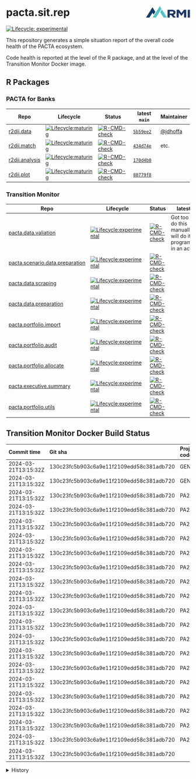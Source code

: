 # pacta.sit.rep <img src="assets/images/logo.png" align="right" width="120" />
<!-- badges: start -->

[![Lifecycle: experimental](https://img.shields.io/badge/lifecycle-experimental-orange.svg)](https://lifecycle.r-lib.org/articles/stages.html)
<!-- badges: end -->

This repository generates a simple situation report of the overall code health of the PACTA ecosystem.

Code health is reported at the level of the R package, and at the level of the Transition Monitor Docker image. 

## R Packages

### PACTA for Banks
| Repo                                                                                            | Lifecycle                                                                                                                                     | Status                                                                                                                                                                                                                       | latest `main`                                                                 | Maintainer                              |
|-------------------------------------------------------------------------------------------------|-----------------------------------------------------------------------------------------------------------------------------------------------|------------------------------------------------------------------------------------------------------------------------------------------------------------------------------------------------------------------------------|-------------------------------------------------------------------------------|-----------------------------------------|
| [r2dii.data](https://github.com/RMI-PACTA/r2dii.data)                                           | [![Lifecycle:maturing](https://img.shields.io/badge/lifecycle-maturing-blue.svg)](https://lifecycle.r-lib.org/articles/stages.html)           | [![R-CMD-check](https://github.com/RMI-PACTA/r2dii.data/actions/workflows/R-CMD-check.yaml/badge.svg)](https://github.com/RMI-PACTA/r2dii.data/actions/workflows/R-CMD-check.yaml)                                           | [`5b59ee2`](https://github.com/RMI-PACTA/r2dii.data/commits/main)             | [@jdhoffa](https://github.com/jdhoffa/) |
| [r2dii.match](https://github.com/RMI-PACTA/r2dii.match)                                         | [![Lifecycle:maturing](https://img.shields.io/badge/lifecycle-maturing-blue.svg)](https://lifecycle.r-lib.org/articles/stages.html)           | [![R-CMD-check](https://github.com/RMI-PACTA/r2dii.data/actions/workflows/R-CMD-check.yaml/badge.svg)](https://github.com/RMI-PACTA/r2dii.data/actions/workflows/R-CMD-check.yaml)                                           | [`434d74e`](https://github.com/RMI-PACTA/r2dii.match/commits/main/)           | etc.                                    |
| [r2dii.analysis](https://github.com/RMI-PACTA/r2dii.analysis)                                   | [![Lifecycle:maturing](https://img.shields.io/badge/lifecycle-maturing-blue.svg)](https://lifecycle.r-lib.org/articles/stages.html)           | [![R-CMD-check](https://github.com/RMI-PACTA/r2dii.analysis/actions/workflows/R-CMD-check.yaml/badge.svg)](https://github.com/RMI-PACTA/r2dii.analysis/actions/workflows/R-CMD-check.yaml)                                   | [`170d4b0`](https://github.com/RMI-PACTA/r2dii.analysis/commits/main/)        |                                         |
| [r2dii.plot](https://github.com/RMI-PACTA/r2dii.plot)                                           | [![Lifecycle:maturing](https://img.shields.io/badge/lifecycle-maturing-blue.svg)](https://lifecycle.r-lib.org/articles/stages.html)           | [![R-CMD-check](https://github.com/RMI-PACTA/r2dii.plot/actions/workflows/R-CMD-check.yaml/badge.svg)](https://github.com/RMI-PACTA/r2dii.plot/actions/workflows/R-CMD-check.yaml)                                           | [`88779f8`](https://github.com/RMI-PACTA/r2dii.plot/commits/main/)            |                                         |

### Transition Monitor
| Repo                                                                                            | Lifecycle                                                                                                                                     | Status                                                                                                                                                                                                                       | latest `main`                                                                 | Maintainer |
|-------------------------------------------------------------------------------------------------|-----------------------------------------------------------------------------------------------------------------------------------------------|------------------------------------------------------------------------------------------------------------------------------------------------------------------------------------------------------------------------------|-------------------------------------------------------------------------------|------------|
| [pacta.data.valiation](https://github.com/RMI-PACTA/pacta.data.validation)                      | [![Lifecycle:experimental](https://img.shields.io/badge/lifecycle-experimental-orange.svg)](https://lifecycle.r-lib.org/articles/stages.html) | [![R-CMD-check](https://github.com/RMI-PACTA/pacta.data.validation/actions/workflows/R-CMD-check.yaml/badge.svg)](https://github.com/RMI-PACTA/pacta.data.validation/actions/workflows/R-CMD-check.yaml)                     | Got too lazy to do this manually, but will do it programatically in an action |            |
| [pacta.scenario.data.preparation](https://github.com/RMI-PACTA/pacta.scenario.data.preparation) | [![Lifecycle:experimental](https://img.shields.io/badge/lifecycle-experimental-orange.svg)](https://lifecycle.r-lib.org/articles/stages.html) | [![R-CMD-check](https://github.com/RMI-PACTA/pacta.scenario.data.preparation/actions/workflows/R-CMD-check.yaml/badge.svg)](https://github.com/RMI-PACTA/pacta.scenario.data.preparation/actions/workflows/R-CMD-check.yaml) |                                                                               |            |
| [pacta.data.scraping](https://github.com/RMI-PACTA/pacta.data.scraping)                         | [![Lifecycle:experimental](https://img.shields.io/badge/lifecycle-experimental-orange.svg)](https://lifecycle.r-lib.org/articles/stages.html) | [![R-CMD-check](https://github.com/RMI-PACTA/pacta.data.scraping/actions/workflows/R-CMD-check.yaml/badge.svg)](https://github.com/RMI-PACTA/pacta.data.scraping/actions/workflows/R-CMD-check.yaml)                         |                                                                               |            |
| [pacta.data.preparation](https://github.com/RMI-PACTA/pacta.data.preparation)                   | [![Lifecycle:experimental](https://img.shields.io/badge/lifecycle-experimental-orange.svg)](https://lifecycle.r-lib.org/articles/stages.html) | [![R-CMD-check](https://github.com/RMI-PACTA/pacta.data.preparation/actions/workflows/R-CMD-check.yaml/badge.svg)](https://github.com/RMI-PACTA/pacta.data.preparation/actions/workflows/R-CMD-check.yaml)                   |                                                                               |            |
| [pacta.portfolio.import](https://github.com/RMI-PACTA/pacta.portfolio.import)                   | [![Lifecycle:experimental](https://img.shields.io/badge/lifecycle-experimental-orange.svg)](https://lifecycle.r-lib.org/articles/stages.html) | [![R-CMD-check](https://github.com/RMI-PACTA/pacta.portfolio.import/actions/workflows/R-CMD-check.yaml/badge.svg)](https://github.com/RMI-PACTA/pacta.portfolio.import/actions/workflows/R-CMD-check.yaml)                   |                                                                               |            |
| [pacta.portfolio.audit](https://github.com/RMI-PACTA/pacta.portfolio.audit)                     | [![Lifecycle:experimental](https://img.shields.io/badge/lifecycle-experimental-orange.svg)](https://lifecycle.r-lib.org/articles/stages.html) | [![R-CMD-check](https://github.com/RMI-PACTA/pacta.portfolio.audit/actions/workflows/R-CMD-check.yaml/badge.svg)](https://github.com/RMI-PACTA/pacta.portfolio.audit/actions/workflows/R-CMD-check.yaml)                     |                                                                               |            |
| [pacta.portfolio.allocate](https://github.com/RMI-PACTA/pacta.portfolio.allocate)               | [![Lifecycle:experimental](https://img.shields.io/badge/lifecycle-experimental-orange.svg)](https://lifecycle.r-lib.org/articles/stages.html) | [![R-CMD-check](https://github.com/RMI-PACTA/pacta.portfolio.allocate/actions/workflows/R-CMD-check.yaml/badge.svg)](https://github.com/RMI-PACTA/pacta.portfolio.allocate/actions/workflows/R-CMD-check.yaml)               |                                                                               |            |
| [pacta.executive.summary](https://github.com/RMI-PACTA/pacta.executive.summary)                 | [![Lifecycle:experimental](https://img.shields.io/badge/lifecycle-experimental-orange.svg)](https://lifecycle.r-lib.org/articles/stages.html) | [![R-CMD-check](https://github.com/RMI-PACTA/pacta.executive.summary/actions/workflows/R-CMD-check.yaml/badge.svg)](https://github.com/RMI-PACTA/pacta.executive.summary/actions/workflows/R-CMD-check.yaml)                 |                                                                               |            |
| [pacta.portfolio.utils](https://github.com/RMI-PACTA/pacta.portfolio.utils)                     | [![Lifecycle:experimental](https://img.shields.io/badge/lifecycle-experimental-orange.svg)](https://lifecycle.r-lib.org/articles/stages.html) | [![R-CMD-check](https://github.com/RMI-PACTA/pacta.portfolio.utils/actions/workflows/R-CMD-check.yaml/badge.svg)](https://github.com/RMI-PACTA/pacta.portfolio.utils/actions/workflows/R-CMD-check.yaml)                     |                                                                               |            |

## Transition Monitor Docker Build Status
| Commit time          | Git sha                                  | Project code | Holdings date | Language | Peer group    | Report                                                                                                                                                                                                                                      | Image                                                                                   |
| :------------------- | :--------------------------------------- | :----------- | :------------ | :------- | :------------ | :------------------------------------------------------------------------------------------------------------------------------------------------------------------------------------------------------------------------------------------ | :-------------------------------------------------------------------------------------- |
| 2024-03-21T13:15:32Z | 130c23fc5b903c6a9e11f2109edd58c381adb720 | GENERAL      | 2022Q4        | EN       | other         | [Report](https://pactadatadev.blob.core.windows.net/ghactions-workflow-transition-monitor-results-reports/rmi_pacta_2022q4_general-20240321T131606Z/EN/other/1/working_dir/50_Outputs/rmi_pacta_2022q4_general/report/index.html)           | `transitionmonitordockerregistry.azurecr.io/rmi_pacta_2022q4_general:20240321T131606Z`  |
| 2024-03-21T13:15:32Z | 130c23fc5b903c6a9e11f2109edd58c381adb720 | GENERAL      | 2023Q4        | EN       | other         | [Report](https://pactadatadev.blob.core.windows.net/ghactions-workflow-transition-monitor-results-reports/rmi_pacta_2023q4_general-20240321T133810Z/EN/other/2/working_dir/50_Outputs/rmi_pacta_2023q4_general/report/index.html)           | `transitionmonitordockerregistry.azurecr.io/rmi_pacta_2023q4_general:20240321T133810Z`  |
| 2024-03-21T13:15:32Z | 130c23fc5b903c6a9e11f2109edd58c381adb720 | PA2024CH     | 2023Q4        | DE       | asset_manager | [Report](https://pactadatadev.blob.core.windows.net/ghactions-workflow-transition-monitor-results-reports/rmi_pacta_2023q4_pa2024ch-20240321T131605Z/DE/asset_manager/1/working_dir/50_Outputs/rmi_pacta_2023q4_pa2024ch/report/index.html) | `transitionmonitordockerregistry.azurecr.io/rmi_pacta_2023q4_pa2024ch:20240321T131605Z` |
| 2024-03-21T13:15:32Z | 130c23fc5b903c6a9e11f2109edd58c381adb720 | PA2024CH     | 2023Q4        | DE       | civil_society | [Report](https://pactadatadev.blob.core.windows.net/ghactions-workflow-transition-monitor-results-reports/rmi_pacta_2023q4_pa2024ch-20240321T131605Z/DE/civil_society/1/working_dir/50_Outputs/rmi_pacta_2023q4_pa2024ch/report/index.html) | `transitionmonitordockerregistry.azurecr.io/rmi_pacta_2023q4_pa2024ch:20240321T131605Z` |
| 2024-03-21T13:15:32Z | 130c23fc5b903c6a9e11f2109edd58c381adb720 | PA2024CH     | 2023Q4        | DE       | other         | [Report](https://pactadatadev.blob.core.windows.net/ghactions-workflow-transition-monitor-results-reports/rmi_pacta_2023q4_pa2024ch-20240321T131605Z/DE/other/1/working_dir/50_Outputs/rmi_pacta_2023q4_pa2024ch/report/index.html)         | `transitionmonitordockerregistry.azurecr.io/rmi_pacta_2023q4_pa2024ch:20240321T131605Z` |
| 2024-03-21T13:15:32Z | 130c23fc5b903c6a9e11f2109edd58c381adb720 | PA2024CH     | 2023Q4        | DE       | pension_fund  | [Report](https://pactadatadev.blob.core.windows.net/ghactions-workflow-transition-monitor-results-reports/rmi_pacta_2023q4_pa2024ch-20240321T131605Z/DE/pension_fund/1/working_dir/50_Outputs/rmi_pacta_2023q4_pa2024ch/report/index.html)  | `transitionmonitordockerregistry.azurecr.io/rmi_pacta_2023q4_pa2024ch:20240321T131605Z` |
| 2024-03-21T13:15:32Z | 130c23fc5b903c6a9e11f2109edd58c381adb720 | PA2024CH     | 2023Q4        | DE       | politician    | [Report](https://pactadatadev.blob.core.windows.net/ghactions-workflow-transition-monitor-results-reports/rmi_pacta_2023q4_pa2024ch-20240321T131605Z/DE/politician/1/working_dir/50_Outputs/rmi_pacta_2023q4_pa2024ch/report/index.html)    | `transitionmonitordockerregistry.azurecr.io/rmi_pacta_2023q4_pa2024ch:20240321T131605Z` |
| 2024-03-21T13:15:32Z | 130c23fc5b903c6a9e11f2109edd58c381adb720 | PA2024CH     | 2023Q4        | DE       | researcher    | [Report](https://pactadatadev.blob.core.windows.net/ghactions-workflow-transition-monitor-results-reports/rmi_pacta_2023q4_pa2024ch-20240321T131605Z/DE/researcher/1/working_dir/50_Outputs/rmi_pacta_2023q4_pa2024ch/report/index.html)    | `transitionmonitordockerregistry.azurecr.io/rmi_pacta_2023q4_pa2024ch:20240321T131605Z` |
| 2024-03-21T13:15:32Z | 130c23fc5b903c6a9e11f2109edd58c381adb720 | PA2024CH     | 2023Q4        | EN       | asset_manager | [Report](https://pactadatadev.blob.core.windows.net/ghactions-workflow-transition-monitor-results-reports/rmi_pacta_2023q4_pa2024ch-20240321T131605Z/EN/asset_manager/1/working_dir/50_Outputs/rmi_pacta_2023q4_pa2024ch/report/index.html) | `transitionmonitordockerregistry.azurecr.io/rmi_pacta_2023q4_pa2024ch:20240321T131605Z` |
| 2024-03-21T13:15:32Z | 130c23fc5b903c6a9e11f2109edd58c381adb720 | PA2024CH     | 2023Q4        | EN       | civil_society | [Report](https://pactadatadev.blob.core.windows.net/ghactions-workflow-transition-monitor-results-reports/rmi_pacta_2023q4_pa2024ch-20240321T131605Z/EN/civil_society/1/working_dir/50_Outputs/rmi_pacta_2023q4_pa2024ch/report/index.html) | `transitionmonitordockerregistry.azurecr.io/rmi_pacta_2023q4_pa2024ch:20240321T131605Z` |
| 2024-03-21T13:15:32Z | 130c23fc5b903c6a9e11f2109edd58c381adb720 | PA2024CH     | 2023Q4        | EN       | other         | [Report](https://pactadatadev.blob.core.windows.net/ghactions-workflow-transition-monitor-results-reports/rmi_pacta_2023q4_pa2024ch-20240321T131605Z/EN/other/1/working_dir/50_Outputs/rmi_pacta_2023q4_pa2024ch/report/index.html)         | `transitionmonitordockerregistry.azurecr.io/rmi_pacta_2023q4_pa2024ch:20240321T131605Z` |
| 2024-03-21T13:15:32Z | 130c23fc5b903c6a9e11f2109edd58c381adb720 | PA2024CH     | 2023Q4        | EN       | pension_fund  | [Report](https://pactadatadev.blob.core.windows.net/ghactions-workflow-transition-monitor-results-reports/rmi_pacta_2023q4_pa2024ch-20240321T131605Z/EN/pension_fund/1/working_dir/50_Outputs/rmi_pacta_2023q4_pa2024ch/report/index.html)  | `transitionmonitordockerregistry.azurecr.io/rmi_pacta_2023q4_pa2024ch:20240321T131605Z` |
| 2024-03-21T13:15:32Z | 130c23fc5b903c6a9e11f2109edd58c381adb720 | PA2024CH     | 2023Q4        | EN       | politician    | [Report](https://pactadatadev.blob.core.windows.net/ghactions-workflow-transition-monitor-results-reports/rmi_pacta_2023q4_pa2024ch-20240321T131605Z/EN/politician/1/working_dir/50_Outputs/rmi_pacta_2023q4_pa2024ch/report/index.html)    | `transitionmonitordockerregistry.azurecr.io/rmi_pacta_2023q4_pa2024ch:20240321T131605Z` |
| 2024-03-21T13:15:32Z | 130c23fc5b903c6a9e11f2109edd58c381adb720 | PA2024CH     | 2023Q4        | EN       | researcher    | [Report](https://pactadatadev.blob.core.windows.net/ghactions-workflow-transition-monitor-results-reports/rmi_pacta_2023q4_pa2024ch-20240321T131605Z/EN/researcher/1/working_dir/50_Outputs/rmi_pacta_2023q4_pa2024ch/report/index.html)    | `transitionmonitordockerregistry.azurecr.io/rmi_pacta_2023q4_pa2024ch:20240321T131605Z` |
| 2024-03-21T13:15:32Z | 130c23fc5b903c6a9e11f2109edd58c381adb720 | PA2024CH     | 2023Q4        | FR       | asset_manager | [Report](https://pactadatadev.blob.core.windows.net/ghactions-workflow-transition-monitor-results-reports/rmi_pacta_2023q4_pa2024ch-20240321T131605Z/FR/asset_manager/1/working_dir/50_Outputs/rmi_pacta_2023q4_pa2024ch/report/index.html) | `transitionmonitordockerregistry.azurecr.io/rmi_pacta_2023q4_pa2024ch:20240321T131605Z` |
| 2024-03-21T13:15:32Z | 130c23fc5b903c6a9e11f2109edd58c381adb720 | PA2024CH     | 2023Q4        | FR       | civil_society | [Report](https://pactadatadev.blob.core.windows.net/ghactions-workflow-transition-monitor-results-reports/rmi_pacta_2023q4_pa2024ch-20240321T131605Z/FR/civil_society/1/working_dir/50_Outputs/rmi_pacta_2023q4_pa2024ch/report/index.html) | `transitionmonitordockerregistry.azurecr.io/rmi_pacta_2023q4_pa2024ch:20240321T131605Z` |
| 2024-03-21T13:15:32Z | 130c23fc5b903c6a9e11f2109edd58c381adb720 | PA2024CH     | 2023Q4        | FR       | other         | [Report](https://pactadatadev.blob.core.windows.net/ghactions-workflow-transition-monitor-results-reports/rmi_pacta_2023q4_pa2024ch-20240321T131605Z/FR/other/1/working_dir/50_Outputs/rmi_pacta_2023q4_pa2024ch/report/index.html)         | `transitionmonitordockerregistry.azurecr.io/rmi_pacta_2023q4_pa2024ch:20240321T131605Z` |
| 2024-03-21T13:15:32Z | 130c23fc5b903c6a9e11f2109edd58c381adb720 | PA2024CH     | 2023Q4        | FR       | pension_fund  | [Report](https://pactadatadev.blob.core.windows.net/ghactions-workflow-transition-monitor-results-reports/rmi_pacta_2023q4_pa2024ch-20240321T131605Z/FR/pension_fund/1/working_dir/50_Outputs/rmi_pacta_2023q4_pa2024ch/report/index.html)  | `transitionmonitordockerregistry.azurecr.io/rmi_pacta_2023q4_pa2024ch:20240321T131605Z` |
| 2024-03-21T13:15:32Z | 130c23fc5b903c6a9e11f2109edd58c381adb720 | PA2024CH     | 2023Q4        | FR       | politician    | [Report](https://pactadatadev.blob.core.windows.net/ghactions-workflow-transition-monitor-results-reports/rmi_pacta_2023q4_pa2024ch-20240321T131605Z/FR/politician/1/working_dir/50_Outputs/rmi_pacta_2023q4_pa2024ch/report/index.html)    | `transitionmonitordockerregistry.azurecr.io/rmi_pacta_2023q4_pa2024ch:20240321T131605Z` |
| 2024-03-21T13:15:32Z | 130c23fc5b903c6a9e11f2109edd58c381adb720 | PA2024CH     | 2023Q4        | FR       | researcher    | [Report](https://pactadatadev.blob.core.windows.net/ghactions-workflow-transition-monitor-results-reports/rmi_pacta_2023q4_pa2024ch-20240321T131605Z/FR/researcher/1/working_dir/50_Outputs/rmi_pacta_2023q4_pa2024ch/report/index.html)    | `transitionmonitordockerregistry.azurecr.io/rmi_pacta_2023q4_pa2024ch:20240321T131605Z` |
| 2024-03-21T13:15:32Z | 130c23fc5b903c6a9e11f2109edd58c381adb720 |              |               |          |               |                                                                                                                                                                                                                                             | ghcr.io/rmi-pacta/workflow.transition.monitor:pr287                                     |

<details>
  <summary>History</summary>

  | Commit time          | Git sha                                  | Project code | Holdings date | Language | Peer group    | Report                                                                                                                                                                                                                                      | Image                                                                                   |
| :------------------- | :--------------------------------------- | :----------- | :------------ | :------- | :------------ | :------------------------------------------------------------------------------------------------------------------------------------------------------------------------------------------------------------------------------------------ | :-------------------------------------------------------------------------------------- |
| 2024-03-21T13:15:32Z | 130c23fc5b903c6a9e11f2109edd58c381adb720 | GENERAL      | 2022Q4        | EN       | other         | [Report](https://pactadatadev.blob.core.windows.net/ghactions-workflow-transition-monitor-results-reports/rmi_pacta_2022q4_general-20240321T131606Z/EN/other/1/working_dir/50_Outputs/rmi_pacta_2022q4_general/report/index.html)           | `transitionmonitordockerregistry.azurecr.io/rmi_pacta_2022q4_general:20240321T131606Z`  |
| 2024-03-21T13:15:32Z | 130c23fc5b903c6a9e11f2109edd58c381adb720 | GENERAL      | 2023Q4        | EN       | other         | [Report](https://pactadatadev.blob.core.windows.net/ghactions-workflow-transition-monitor-results-reports/rmi_pacta_2023q4_general-20240321T133810Z/EN/other/2/working_dir/50_Outputs/rmi_pacta_2023q4_general/report/index.html)           | `transitionmonitordockerregistry.azurecr.io/rmi_pacta_2023q4_general:20240321T133810Z`  |
| 2024-03-21T13:15:32Z | 130c23fc5b903c6a9e11f2109edd58c381adb720 | PA2024CH     | 2023Q4        | DE       | asset_manager | [Report](https://pactadatadev.blob.core.windows.net/ghactions-workflow-transition-monitor-results-reports/rmi_pacta_2023q4_pa2024ch-20240321T131605Z/DE/asset_manager/1/working_dir/50_Outputs/rmi_pacta_2023q4_pa2024ch/report/index.html) | `transitionmonitordockerregistry.azurecr.io/rmi_pacta_2023q4_pa2024ch:20240321T131605Z` |
| 2024-03-21T13:15:32Z | 130c23fc5b903c6a9e11f2109edd58c381adb720 | PA2024CH     | 2023Q4        | DE       | civil_society | [Report](https://pactadatadev.blob.core.windows.net/ghactions-workflow-transition-monitor-results-reports/rmi_pacta_2023q4_pa2024ch-20240321T131605Z/DE/civil_society/1/working_dir/50_Outputs/rmi_pacta_2023q4_pa2024ch/report/index.html) | `transitionmonitordockerregistry.azurecr.io/rmi_pacta_2023q4_pa2024ch:20240321T131605Z` |
| 2024-03-21T13:15:32Z | 130c23fc5b903c6a9e11f2109edd58c381adb720 | PA2024CH     | 2023Q4        | DE       | other         | [Report](https://pactadatadev.blob.core.windows.net/ghactions-workflow-transition-monitor-results-reports/rmi_pacta_2023q4_pa2024ch-20240321T131605Z/DE/other/1/working_dir/50_Outputs/rmi_pacta_2023q4_pa2024ch/report/index.html)         | `transitionmonitordockerregistry.azurecr.io/rmi_pacta_2023q4_pa2024ch:20240321T131605Z` |
| 2024-03-21T13:15:32Z | 130c23fc5b903c6a9e11f2109edd58c381adb720 | PA2024CH     | 2023Q4        | DE       | pension_fund  | [Report](https://pactadatadev.blob.core.windows.net/ghactions-workflow-transition-monitor-results-reports/rmi_pacta_2023q4_pa2024ch-20240321T131605Z/DE/pension_fund/1/working_dir/50_Outputs/rmi_pacta_2023q4_pa2024ch/report/index.html)  | `transitionmonitordockerregistry.azurecr.io/rmi_pacta_2023q4_pa2024ch:20240321T131605Z` |
| 2024-03-21T13:15:32Z | 130c23fc5b903c6a9e11f2109edd58c381adb720 | PA2024CH     | 2023Q4        | DE       | politician    | [Report](https://pactadatadev.blob.core.windows.net/ghactions-workflow-transition-monitor-results-reports/rmi_pacta_2023q4_pa2024ch-20240321T131605Z/DE/politician/1/working_dir/50_Outputs/rmi_pacta_2023q4_pa2024ch/report/index.html)    | `transitionmonitordockerregistry.azurecr.io/rmi_pacta_2023q4_pa2024ch:20240321T131605Z` |
| 2024-03-21T13:15:32Z | 130c23fc5b903c6a9e11f2109edd58c381adb720 | PA2024CH     | 2023Q4        | DE       | researcher    | [Report](https://pactadatadev.blob.core.windows.net/ghactions-workflow-transition-monitor-results-reports/rmi_pacta_2023q4_pa2024ch-20240321T131605Z/DE/researcher/1/working_dir/50_Outputs/rmi_pacta_2023q4_pa2024ch/report/index.html)    | `transitionmonitordockerregistry.azurecr.io/rmi_pacta_2023q4_pa2024ch:20240321T131605Z` |
| 2024-03-21T13:15:32Z | 130c23fc5b903c6a9e11f2109edd58c381adb720 | PA2024CH     | 2023Q4        | EN       | asset_manager | [Report](https://pactadatadev.blob.core.windows.net/ghactions-workflow-transition-monitor-results-reports/rmi_pacta_2023q4_pa2024ch-20240321T131605Z/EN/asset_manager/1/working_dir/50_Outputs/rmi_pacta_2023q4_pa2024ch/report/index.html) | `transitionmonitordockerregistry.azurecr.io/rmi_pacta_2023q4_pa2024ch:20240321T131605Z` |
| 2024-03-21T13:15:32Z | 130c23fc5b903c6a9e11f2109edd58c381adb720 | PA2024CH     | 2023Q4        | EN       | civil_society | [Report](https://pactadatadev.blob.core.windows.net/ghactions-workflow-transition-monitor-results-reports/rmi_pacta_2023q4_pa2024ch-20240321T131605Z/EN/civil_society/1/working_dir/50_Outputs/rmi_pacta_2023q4_pa2024ch/report/index.html) | `transitionmonitordockerregistry.azurecr.io/rmi_pacta_2023q4_pa2024ch:20240321T131605Z` |
| 2024-03-21T13:15:32Z | 130c23fc5b903c6a9e11f2109edd58c381adb720 | PA2024CH     | 2023Q4        | EN       | other         | [Report](https://pactadatadev.blob.core.windows.net/ghactions-workflow-transition-monitor-results-reports/rmi_pacta_2023q4_pa2024ch-20240321T131605Z/EN/other/1/working_dir/50_Outputs/rmi_pacta_2023q4_pa2024ch/report/index.html)         | `transitionmonitordockerregistry.azurecr.io/rmi_pacta_2023q4_pa2024ch:20240321T131605Z` |
| 2024-03-21T13:15:32Z | 130c23fc5b903c6a9e11f2109edd58c381adb720 | PA2024CH     | 2023Q4        | EN       | pension_fund  | [Report](https://pactadatadev.blob.core.windows.net/ghactions-workflow-transition-monitor-results-reports/rmi_pacta_2023q4_pa2024ch-20240321T131605Z/EN/pension_fund/1/working_dir/50_Outputs/rmi_pacta_2023q4_pa2024ch/report/index.html)  | `transitionmonitordockerregistry.azurecr.io/rmi_pacta_2023q4_pa2024ch:20240321T131605Z` |
| 2024-03-21T13:15:32Z | 130c23fc5b903c6a9e11f2109edd58c381adb720 | PA2024CH     | 2023Q4        | EN       | politician    | [Report](https://pactadatadev.blob.core.windows.net/ghactions-workflow-transition-monitor-results-reports/rmi_pacta_2023q4_pa2024ch-20240321T131605Z/EN/politician/1/working_dir/50_Outputs/rmi_pacta_2023q4_pa2024ch/report/index.html)    | `transitionmonitordockerregistry.azurecr.io/rmi_pacta_2023q4_pa2024ch:20240321T131605Z` |
| 2024-03-21T13:15:32Z | 130c23fc5b903c6a9e11f2109edd58c381adb720 | PA2024CH     | 2023Q4        | EN       | researcher    | [Report](https://pactadatadev.blob.core.windows.net/ghactions-workflow-transition-monitor-results-reports/rmi_pacta_2023q4_pa2024ch-20240321T131605Z/EN/researcher/1/working_dir/50_Outputs/rmi_pacta_2023q4_pa2024ch/report/index.html)    | `transitionmonitordockerregistry.azurecr.io/rmi_pacta_2023q4_pa2024ch:20240321T131605Z` |
| 2024-03-21T13:15:32Z | 130c23fc5b903c6a9e11f2109edd58c381adb720 | PA2024CH     | 2023Q4        | FR       | asset_manager | [Report](https://pactadatadev.blob.core.windows.net/ghactions-workflow-transition-monitor-results-reports/rmi_pacta_2023q4_pa2024ch-20240321T131605Z/FR/asset_manager/1/working_dir/50_Outputs/rmi_pacta_2023q4_pa2024ch/report/index.html) | `transitionmonitordockerregistry.azurecr.io/rmi_pacta_2023q4_pa2024ch:20240321T131605Z` |
| 2024-03-21T13:15:32Z | 130c23fc5b903c6a9e11f2109edd58c381adb720 | PA2024CH     | 2023Q4        | FR       | civil_society | [Report](https://pactadatadev.blob.core.windows.net/ghactions-workflow-transition-monitor-results-reports/rmi_pacta_2023q4_pa2024ch-20240321T131605Z/FR/civil_society/1/working_dir/50_Outputs/rmi_pacta_2023q4_pa2024ch/report/index.html) | `transitionmonitordockerregistry.azurecr.io/rmi_pacta_2023q4_pa2024ch:20240321T131605Z` |
| 2024-03-21T13:15:32Z | 130c23fc5b903c6a9e11f2109edd58c381adb720 | PA2024CH     | 2023Q4        | FR       | other         | [Report](https://pactadatadev.blob.core.windows.net/ghactions-workflow-transition-monitor-results-reports/rmi_pacta_2023q4_pa2024ch-20240321T131605Z/FR/other/1/working_dir/50_Outputs/rmi_pacta_2023q4_pa2024ch/report/index.html)         | `transitionmonitordockerregistry.azurecr.io/rmi_pacta_2023q4_pa2024ch:20240321T131605Z` |
| 2024-03-21T13:15:32Z | 130c23fc5b903c6a9e11f2109edd58c381adb720 | PA2024CH     | 2023Q4        | FR       | pension_fund  | [Report](https://pactadatadev.blob.core.windows.net/ghactions-workflow-transition-monitor-results-reports/rmi_pacta_2023q4_pa2024ch-20240321T131605Z/FR/pension_fund/1/working_dir/50_Outputs/rmi_pacta_2023q4_pa2024ch/report/index.html)  | `transitionmonitordockerregistry.azurecr.io/rmi_pacta_2023q4_pa2024ch:20240321T131605Z` |
| 2024-03-21T13:15:32Z | 130c23fc5b903c6a9e11f2109edd58c381adb720 | PA2024CH     | 2023Q4        | FR       | politician    | [Report](https://pactadatadev.blob.core.windows.net/ghactions-workflow-transition-monitor-results-reports/rmi_pacta_2023q4_pa2024ch-20240321T131605Z/FR/politician/1/working_dir/50_Outputs/rmi_pacta_2023q4_pa2024ch/report/index.html)    | `transitionmonitordockerregistry.azurecr.io/rmi_pacta_2023q4_pa2024ch:20240321T131605Z` |
| 2024-03-21T13:15:32Z | 130c23fc5b903c6a9e11f2109edd58c381adb720 | PA2024CH     | 2023Q4        | FR       | researcher    | [Report](https://pactadatadev.blob.core.windows.net/ghactions-workflow-transition-monitor-results-reports/rmi_pacta_2023q4_pa2024ch-20240321T131605Z/FR/researcher/1/working_dir/50_Outputs/rmi_pacta_2023q4_pa2024ch/report/index.html)    | `transitionmonitordockerregistry.azurecr.io/rmi_pacta_2023q4_pa2024ch:20240321T131605Z` |
| 2024-03-21T13:15:32Z | 130c23fc5b903c6a9e11f2109edd58c381adb720 |              |               |          |               |                                                                                                                                                                                                                                             | ghcr.io/rmi-pacta/workflow.transition.monitor:pr287                                     |
| 2024-03-21T11:31:02Z | 3ef0e02f85276e1ac59916028a5ff9b0a4819aed | GENERAL      | 2022Q4        | EN       | other         | [Report](https://pactadatadev.blob.core.windows.net/ghactions-workflow-transition-monitor-results-reports/rmi_pacta_2022q4_general-20240321T113136Z/EN/other/1/working_dir/50_Outputs/rmi_pacta_2022q4_general/report/index.html)           | `transitionmonitordockerregistry.azurecr.io/rmi_pacta_2022q4_general:20240321T113136Z`  |
| 2024-03-21T11:31:02Z | 3ef0e02f85276e1ac59916028a5ff9b0a4819aed | GENERAL      | 2023Q4        | EN       | other         | [Report](https://pactadatadev.blob.core.windows.net/ghactions-workflow-transition-monitor-results-reports/rmi_pacta_2023q4_general-20240321T113124Z/EN/other/1/working_dir/50_Outputs/rmi_pacta_2023q4_general/report/index.html)           | `transitionmonitordockerregistry.azurecr.io/rmi_pacta_2023q4_general:20240321T113124Z`  |
| 2024-03-21T11:31:02Z | 3ef0e02f85276e1ac59916028a5ff9b0a4819aed | PA2024CH     | 2023Q4        | DE       | asset_manager | [Report](https://pactadatadev.blob.core.windows.net/ghactions-workflow-transition-monitor-results-reports/rmi_pacta_2023q4_pa2024ch-20240321T113143Z/DE/asset_manager/1/working_dir/50_Outputs/rmi_pacta_2023q4_pa2024ch/report/index.html) | `transitionmonitordockerregistry.azurecr.io/rmi_pacta_2023q4_pa2024ch:20240321T113143Z` |
| 2024-03-21T11:31:02Z | 3ef0e02f85276e1ac59916028a5ff9b0a4819aed | PA2024CH     | 2023Q4        | DE       | civil_society | [Report](https://pactadatadev.blob.core.windows.net/ghactions-workflow-transition-monitor-results-reports/rmi_pacta_2023q4_pa2024ch-20240321T113143Z/DE/civil_society/1/working_dir/50_Outputs/rmi_pacta_2023q4_pa2024ch/report/index.html) | `transitionmonitordockerregistry.azurecr.io/rmi_pacta_2023q4_pa2024ch:20240321T113143Z` |
| 2024-03-21T11:31:02Z | 3ef0e02f85276e1ac59916028a5ff9b0a4819aed | PA2024CH     | 2023Q4        | DE       | other         | [Report](https://pactadatadev.blob.core.windows.net/ghactions-workflow-transition-monitor-results-reports/rmi_pacta_2023q4_pa2024ch-20240321T113143Z/DE/other/1/working_dir/50_Outputs/rmi_pacta_2023q4_pa2024ch/report/index.html)         | `transitionmonitordockerregistry.azurecr.io/rmi_pacta_2023q4_pa2024ch:20240321T113143Z` |
| 2024-03-21T11:31:02Z | 3ef0e02f85276e1ac59916028a5ff9b0a4819aed | PA2024CH     | 2023Q4        | DE       | pension_fund  | [Report](https://pactadatadev.blob.core.windows.net/ghactions-workflow-transition-monitor-results-reports/rmi_pacta_2023q4_pa2024ch-20240321T113143Z/DE/pension_fund/1/working_dir/50_Outputs/rmi_pacta_2023q4_pa2024ch/report/index.html)  | `transitionmonitordockerregistry.azurecr.io/rmi_pacta_2023q4_pa2024ch:20240321T113143Z` |
| 2024-03-21T11:31:02Z | 3ef0e02f85276e1ac59916028a5ff9b0a4819aed | PA2024CH     | 2023Q4        | DE       | politician    | [Report](https://pactadatadev.blob.core.windows.net/ghactions-workflow-transition-monitor-results-reports/rmi_pacta_2023q4_pa2024ch-20240321T113143Z/DE/politician/1/working_dir/50_Outputs/rmi_pacta_2023q4_pa2024ch/report/index.html)    | `transitionmonitordockerregistry.azurecr.io/rmi_pacta_2023q4_pa2024ch:20240321T113143Z` |
| 2024-03-21T11:31:02Z | 3ef0e02f85276e1ac59916028a5ff9b0a4819aed | PA2024CH     | 2023Q4        | DE       | researcher    | [Report](https://pactadatadev.blob.core.windows.net/ghactions-workflow-transition-monitor-results-reports/rmi_pacta_2023q4_pa2024ch-20240321T113143Z/DE/researcher/1/working_dir/50_Outputs/rmi_pacta_2023q4_pa2024ch/report/index.html)    | `transitionmonitordockerregistry.azurecr.io/rmi_pacta_2023q4_pa2024ch:20240321T113143Z` |
| 2024-03-21T11:31:02Z | 3ef0e02f85276e1ac59916028a5ff9b0a4819aed | PA2024CH     | 2023Q4        | EN       | asset_manager | [Report](https://pactadatadev.blob.core.windows.net/ghactions-workflow-transition-monitor-results-reports/rmi_pacta_2023q4_pa2024ch-20240321T113143Z/EN/asset_manager/1/working_dir/50_Outputs/rmi_pacta_2023q4_pa2024ch/report/index.html) | `transitionmonitordockerregistry.azurecr.io/rmi_pacta_2023q4_pa2024ch:20240321T113143Z` |
| 2024-03-21T11:31:02Z | 3ef0e02f85276e1ac59916028a5ff9b0a4819aed | PA2024CH     | 2023Q4        | EN       | civil_society | [Report](https://pactadatadev.blob.core.windows.net/ghactions-workflow-transition-monitor-results-reports/rmi_pacta_2023q4_pa2024ch-20240321T113143Z/EN/civil_society/1/working_dir/50_Outputs/rmi_pacta_2023q4_pa2024ch/report/index.html) | `transitionmonitordockerregistry.azurecr.io/rmi_pacta_2023q4_pa2024ch:20240321T113143Z` |
| 2024-03-21T11:31:02Z | 3ef0e02f85276e1ac59916028a5ff9b0a4819aed | PA2024CH     | 2023Q4        | EN       | other         | [Report](https://pactadatadev.blob.core.windows.net/ghactions-workflow-transition-monitor-results-reports/rmi_pacta_2023q4_pa2024ch-20240321T113143Z/EN/other/1/working_dir/50_Outputs/rmi_pacta_2023q4_pa2024ch/report/index.html)         | `transitionmonitordockerregistry.azurecr.io/rmi_pacta_2023q4_pa2024ch:20240321T113143Z` |
| 2024-03-21T11:31:02Z | 3ef0e02f85276e1ac59916028a5ff9b0a4819aed | PA2024CH     | 2023Q4        | EN       | pension_fund  | [Report](https://pactadatadev.blob.core.windows.net/ghactions-workflow-transition-monitor-results-reports/rmi_pacta_2023q4_pa2024ch-20240321T113143Z/EN/pension_fund/1/working_dir/50_Outputs/rmi_pacta_2023q4_pa2024ch/report/index.html)  | `transitionmonitordockerregistry.azurecr.io/rmi_pacta_2023q4_pa2024ch:20240321T113143Z` |
| 2024-03-21T11:31:02Z | 3ef0e02f85276e1ac59916028a5ff9b0a4819aed | PA2024CH     | 2023Q4        | EN       | politician    | [Report](https://pactadatadev.blob.core.windows.net/ghactions-workflow-transition-monitor-results-reports/rmi_pacta_2023q4_pa2024ch-20240321T113143Z/EN/politician/1/working_dir/50_Outputs/rmi_pacta_2023q4_pa2024ch/report/index.html)    | `transitionmonitordockerregistry.azurecr.io/rmi_pacta_2023q4_pa2024ch:20240321T113143Z` |
| 2024-03-21T11:31:02Z | 3ef0e02f85276e1ac59916028a5ff9b0a4819aed | PA2024CH     | 2023Q4        | EN       | researcher    | [Report](https://pactadatadev.blob.core.windows.net/ghactions-workflow-transition-monitor-results-reports/rmi_pacta_2023q4_pa2024ch-20240321T113143Z/EN/researcher/1/working_dir/50_Outputs/rmi_pacta_2023q4_pa2024ch/report/index.html)    | `transitionmonitordockerregistry.azurecr.io/rmi_pacta_2023q4_pa2024ch:20240321T113143Z` |
| 2024-03-21T11:31:02Z | 3ef0e02f85276e1ac59916028a5ff9b0a4819aed | PA2024CH     | 2023Q4        | FR       | asset_manager | [Report](https://pactadatadev.blob.core.windows.net/ghactions-workflow-transition-monitor-results-reports/rmi_pacta_2023q4_pa2024ch-20240321T113143Z/FR/asset_manager/1/working_dir/50_Outputs/rmi_pacta_2023q4_pa2024ch/report/index.html) | `transitionmonitordockerregistry.azurecr.io/rmi_pacta_2023q4_pa2024ch:20240321T113143Z` |
| 2024-03-21T11:31:02Z | 3ef0e02f85276e1ac59916028a5ff9b0a4819aed | PA2024CH     | 2023Q4        | FR       | civil_society | [Report](https://pactadatadev.blob.core.windows.net/ghactions-workflow-transition-monitor-results-reports/rmi_pacta_2023q4_pa2024ch-20240321T113143Z/FR/civil_society/1/working_dir/50_Outputs/rmi_pacta_2023q4_pa2024ch/report/index.html) | `transitionmonitordockerregistry.azurecr.io/rmi_pacta_2023q4_pa2024ch:20240321T113143Z` |
| 2024-03-21T11:31:02Z | 3ef0e02f85276e1ac59916028a5ff9b0a4819aed | PA2024CH     | 2023Q4        | FR       | other         | [Report](https://pactadatadev.blob.core.windows.net/ghactions-workflow-transition-monitor-results-reports/rmi_pacta_2023q4_pa2024ch-20240321T113143Z/FR/other/1/working_dir/50_Outputs/rmi_pacta_2023q4_pa2024ch/report/index.html)         | `transitionmonitordockerregistry.azurecr.io/rmi_pacta_2023q4_pa2024ch:20240321T113143Z` |
| 2024-03-21T11:31:02Z | 3ef0e02f85276e1ac59916028a5ff9b0a4819aed | PA2024CH     | 2023Q4        | FR       | pension_fund  | [Report](https://pactadatadev.blob.core.windows.net/ghactions-workflow-transition-monitor-results-reports/rmi_pacta_2023q4_pa2024ch-20240321T113143Z/FR/pension_fund/1/working_dir/50_Outputs/rmi_pacta_2023q4_pa2024ch/report/index.html)  | `transitionmonitordockerregistry.azurecr.io/rmi_pacta_2023q4_pa2024ch:20240321T113143Z` |
| 2024-03-21T11:31:02Z | 3ef0e02f85276e1ac59916028a5ff9b0a4819aed | PA2024CH     | 2023Q4        | FR       | politician    | [Report](https://pactadatadev.blob.core.windows.net/ghactions-workflow-transition-monitor-results-reports/rmi_pacta_2023q4_pa2024ch-20240321T113143Z/FR/politician/1/working_dir/50_Outputs/rmi_pacta_2023q4_pa2024ch/report/index.html)    | `transitionmonitordockerregistry.azurecr.io/rmi_pacta_2023q4_pa2024ch:20240321T113143Z` |
| 2024-03-21T11:31:02Z | 3ef0e02f85276e1ac59916028a5ff9b0a4819aed | PA2024CH     | 2023Q4        | FR       | researcher    | [Report](https://pactadatadev.blob.core.windows.net/ghactions-workflow-transition-monitor-results-reports/rmi_pacta_2023q4_pa2024ch-20240321T113143Z/FR/researcher/1/working_dir/50_Outputs/rmi_pacta_2023q4_pa2024ch/report/index.html)    | `transitionmonitordockerregistry.azurecr.io/rmi_pacta_2023q4_pa2024ch:20240321T113143Z` |
| 2024-03-21T11:31:02Z | 3ef0e02f85276e1ac59916028a5ff9b0a4819aed |              |               |          |               |                                                                                                                                                                                                                                             | ghcr.io/rmi-pacta/workflow.transition.monitor:pr287                                     |


  <details><summary>History JSON</summary>`[{"commit_time":"2024-03-21T13:15:32Z","git_sha":"130c23fc5b903c6a9e11f2109edd58c381adb720","project_code":"GENERAL","holdings_date":"2022Q4","language":"EN","peer_group":"other","report":"[Report](https://pactadatadev.blob.core.windows.net/ghactions-workflow-transition-monitor-results-reports/rmi_pacta_2022q4_general-20240321T131606Z/EN/other/1/working_dir/50_Outputs/rmi_pacta_2022q4_general/report/index.html)","image":"`transitionmonitordockerregistry.azurecr.io/rmi_pacta_2022q4_general:20240321T131606Z`"},{"commit_time":"2024-03-21T13:15:32Z","git_sha":"130c23fc5b903c6a9e11f2109edd58c381adb720","project_code":"GENERAL","holdings_date":"2023Q4","language":"EN","peer_group":"other","report":"[Report](https://pactadatadev.blob.core.windows.net/ghactions-workflow-transition-monitor-results-reports/rmi_pacta_2023q4_general-20240321T133810Z/EN/other/2/working_dir/50_Outputs/rmi_pacta_2023q4_general/report/index.html)","image":"`transitionmonitordockerregistry.azurecr.io/rmi_pacta_2023q4_general:20240321T133810Z`"},{"commit_time":"2024-03-21T13:15:32Z","git_sha":"130c23fc5b903c6a9e11f2109edd58c381adb720","project_code":"PA2024CH","holdings_date":"2023Q4","language":"DE","peer_group":"asset_manager","report":"[Report](https://pactadatadev.blob.core.windows.net/ghactions-workflow-transition-monitor-results-reports/rmi_pacta_2023q4_pa2024ch-20240321T131605Z/DE/asset_manager/1/working_dir/50_Outputs/rmi_pacta_2023q4_pa2024ch/report/index.html)","image":"`transitionmonitordockerregistry.azurecr.io/rmi_pacta_2023q4_pa2024ch:20240321T131605Z`"},{"commit_time":"2024-03-21T13:15:32Z","git_sha":"130c23fc5b903c6a9e11f2109edd58c381adb720","project_code":"PA2024CH","holdings_date":"2023Q4","language":"DE","peer_group":"civil_society","report":"[Report](https://pactadatadev.blob.core.windows.net/ghactions-workflow-transition-monitor-results-reports/rmi_pacta_2023q4_pa2024ch-20240321T131605Z/DE/civil_society/1/working_dir/50_Outputs/rmi_pacta_2023q4_pa2024ch/report/index.html)","image":"`transitionmonitordockerregistry.azurecr.io/rmi_pacta_2023q4_pa2024ch:20240321T131605Z`"},{"commit_time":"2024-03-21T13:15:32Z","git_sha":"130c23fc5b903c6a9e11f2109edd58c381adb720","project_code":"PA2024CH","holdings_date":"2023Q4","language":"DE","peer_group":"other","report":"[Report](https://pactadatadev.blob.core.windows.net/ghactions-workflow-transition-monitor-results-reports/rmi_pacta_2023q4_pa2024ch-20240321T131605Z/DE/other/1/working_dir/50_Outputs/rmi_pacta_2023q4_pa2024ch/report/index.html)","image":"`transitionmonitordockerregistry.azurecr.io/rmi_pacta_2023q4_pa2024ch:20240321T131605Z`"},{"commit_time":"2024-03-21T13:15:32Z","git_sha":"130c23fc5b903c6a9e11f2109edd58c381adb720","project_code":"PA2024CH","holdings_date":"2023Q4","language":"DE","peer_group":"pension_fund","report":"[Report](https://pactadatadev.blob.core.windows.net/ghactions-workflow-transition-monitor-results-reports/rmi_pacta_2023q4_pa2024ch-20240321T131605Z/DE/pension_fund/1/working_dir/50_Outputs/rmi_pacta_2023q4_pa2024ch/report/index.html)","image":"`transitionmonitordockerregistry.azurecr.io/rmi_pacta_2023q4_pa2024ch:20240321T131605Z`"},{"commit_time":"2024-03-21T13:15:32Z","git_sha":"130c23fc5b903c6a9e11f2109edd58c381adb720","project_code":"PA2024CH","holdings_date":"2023Q4","language":"DE","peer_group":"politician","report":"[Report](https://pactadatadev.blob.core.windows.net/ghactions-workflow-transition-monitor-results-reports/rmi_pacta_2023q4_pa2024ch-20240321T131605Z/DE/politician/1/working_dir/50_Outputs/rmi_pacta_2023q4_pa2024ch/report/index.html)","image":"`transitionmonitordockerregistry.azurecr.io/rmi_pacta_2023q4_pa2024ch:20240321T131605Z`"},{"commit_time":"2024-03-21T13:15:32Z","git_sha":"130c23fc5b903c6a9e11f2109edd58c381adb720","project_code":"PA2024CH","holdings_date":"2023Q4","language":"DE","peer_group":"researcher","report":"[Report](https://pactadatadev.blob.core.windows.net/ghactions-workflow-transition-monitor-results-reports/rmi_pacta_2023q4_pa2024ch-20240321T131605Z/DE/researcher/1/working_dir/50_Outputs/rmi_pacta_2023q4_pa2024ch/report/index.html)","image":"`transitionmonitordockerregistry.azurecr.io/rmi_pacta_2023q4_pa2024ch:20240321T131605Z`"},{"commit_time":"2024-03-21T13:15:32Z","git_sha":"130c23fc5b903c6a9e11f2109edd58c381adb720","project_code":"PA2024CH","holdings_date":"2023Q4","language":"EN","peer_group":"asset_manager","report":"[Report](https://pactadatadev.blob.core.windows.net/ghactions-workflow-transition-monitor-results-reports/rmi_pacta_2023q4_pa2024ch-20240321T131605Z/EN/asset_manager/1/working_dir/50_Outputs/rmi_pacta_2023q4_pa2024ch/report/index.html)","image":"`transitionmonitordockerregistry.azurecr.io/rmi_pacta_2023q4_pa2024ch:20240321T131605Z`"},{"commit_time":"2024-03-21T13:15:32Z","git_sha":"130c23fc5b903c6a9e11f2109edd58c381adb720","project_code":"PA2024CH","holdings_date":"2023Q4","language":"EN","peer_group":"civil_society","report":"[Report](https://pactadatadev.blob.core.windows.net/ghactions-workflow-transition-monitor-results-reports/rmi_pacta_2023q4_pa2024ch-20240321T131605Z/EN/civil_society/1/working_dir/50_Outputs/rmi_pacta_2023q4_pa2024ch/report/index.html)","image":"`transitionmonitordockerregistry.azurecr.io/rmi_pacta_2023q4_pa2024ch:20240321T131605Z`"},{"commit_time":"2024-03-21T13:15:32Z","git_sha":"130c23fc5b903c6a9e11f2109edd58c381adb720","project_code":"PA2024CH","holdings_date":"2023Q4","language":"EN","peer_group":"other","report":"[Report](https://pactadatadev.blob.core.windows.net/ghactions-workflow-transition-monitor-results-reports/rmi_pacta_2023q4_pa2024ch-20240321T131605Z/EN/other/1/working_dir/50_Outputs/rmi_pacta_2023q4_pa2024ch/report/index.html)","image":"`transitionmonitordockerregistry.azurecr.io/rmi_pacta_2023q4_pa2024ch:20240321T131605Z`"},{"commit_time":"2024-03-21T13:15:32Z","git_sha":"130c23fc5b903c6a9e11f2109edd58c381adb720","project_code":"PA2024CH","holdings_date":"2023Q4","language":"EN","peer_group":"pension_fund","report":"[Report](https://pactadatadev.blob.core.windows.net/ghactions-workflow-transition-monitor-results-reports/rmi_pacta_2023q4_pa2024ch-20240321T131605Z/EN/pension_fund/1/working_dir/50_Outputs/rmi_pacta_2023q4_pa2024ch/report/index.html)","image":"`transitionmonitordockerregistry.azurecr.io/rmi_pacta_2023q4_pa2024ch:20240321T131605Z`"},{"commit_time":"2024-03-21T13:15:32Z","git_sha":"130c23fc5b903c6a9e11f2109edd58c381adb720","project_code":"PA2024CH","holdings_date":"2023Q4","language":"EN","peer_group":"politician","report":"[Report](https://pactadatadev.blob.core.windows.net/ghactions-workflow-transition-monitor-results-reports/rmi_pacta_2023q4_pa2024ch-20240321T131605Z/EN/politician/1/working_dir/50_Outputs/rmi_pacta_2023q4_pa2024ch/report/index.html)","image":"`transitionmonitordockerregistry.azurecr.io/rmi_pacta_2023q4_pa2024ch:20240321T131605Z`"},{"commit_time":"2024-03-21T13:15:32Z","git_sha":"130c23fc5b903c6a9e11f2109edd58c381adb720","project_code":"PA2024CH","holdings_date":"2023Q4","language":"EN","peer_group":"researcher","report":"[Report](https://pactadatadev.blob.core.windows.net/ghactions-workflow-transition-monitor-results-reports/rmi_pacta_2023q4_pa2024ch-20240321T131605Z/EN/researcher/1/working_dir/50_Outputs/rmi_pacta_2023q4_pa2024ch/report/index.html)","image":"`transitionmonitordockerregistry.azurecr.io/rmi_pacta_2023q4_pa2024ch:20240321T131605Z`"},{"commit_time":"2024-03-21T13:15:32Z","git_sha":"130c23fc5b903c6a9e11f2109edd58c381adb720","project_code":"PA2024CH","holdings_date":"2023Q4","language":"FR","peer_group":"asset_manager","report":"[Report](https://pactadatadev.blob.core.windows.net/ghactions-workflow-transition-monitor-results-reports/rmi_pacta_2023q4_pa2024ch-20240321T131605Z/FR/asset_manager/1/working_dir/50_Outputs/rmi_pacta_2023q4_pa2024ch/report/index.html)","image":"`transitionmonitordockerregistry.azurecr.io/rmi_pacta_2023q4_pa2024ch:20240321T131605Z`"},{"commit_time":"2024-03-21T13:15:32Z","git_sha":"130c23fc5b903c6a9e11f2109edd58c381adb720","project_code":"PA2024CH","holdings_date":"2023Q4","language":"FR","peer_group":"civil_society","report":"[Report](https://pactadatadev.blob.core.windows.net/ghactions-workflow-transition-monitor-results-reports/rmi_pacta_2023q4_pa2024ch-20240321T131605Z/FR/civil_society/1/working_dir/50_Outputs/rmi_pacta_2023q4_pa2024ch/report/index.html)","image":"`transitionmonitordockerregistry.azurecr.io/rmi_pacta_2023q4_pa2024ch:20240321T131605Z`"},{"commit_time":"2024-03-21T13:15:32Z","git_sha":"130c23fc5b903c6a9e11f2109edd58c381adb720","project_code":"PA2024CH","holdings_date":"2023Q4","language":"FR","peer_group":"other","report":"[Report](https://pactadatadev.blob.core.windows.net/ghactions-workflow-transition-monitor-results-reports/rmi_pacta_2023q4_pa2024ch-20240321T131605Z/FR/other/1/working_dir/50_Outputs/rmi_pacta_2023q4_pa2024ch/report/index.html)","image":"`transitionmonitordockerregistry.azurecr.io/rmi_pacta_2023q4_pa2024ch:20240321T131605Z`"},{"commit_time":"2024-03-21T13:15:32Z","git_sha":"130c23fc5b903c6a9e11f2109edd58c381adb720","project_code":"PA2024CH","holdings_date":"2023Q4","language":"FR","peer_group":"pension_fund","report":"[Report](https://pactadatadev.blob.core.windows.net/ghactions-workflow-transition-monitor-results-reports/rmi_pacta_2023q4_pa2024ch-20240321T131605Z/FR/pension_fund/1/working_dir/50_Outputs/rmi_pacta_2023q4_pa2024ch/report/index.html)","image":"`transitionmonitordockerregistry.azurecr.io/rmi_pacta_2023q4_pa2024ch:20240321T131605Z`"},{"commit_time":"2024-03-21T13:15:32Z","git_sha":"130c23fc5b903c6a9e11f2109edd58c381adb720","project_code":"PA2024CH","holdings_date":"2023Q4","language":"FR","peer_group":"politician","report":"[Report](https://pactadatadev.blob.core.windows.net/ghactions-workflow-transition-monitor-results-reports/rmi_pacta_2023q4_pa2024ch-20240321T131605Z/FR/politician/1/working_dir/50_Outputs/rmi_pacta_2023q4_pa2024ch/report/index.html)","image":"`transitionmonitordockerregistry.azurecr.io/rmi_pacta_2023q4_pa2024ch:20240321T131605Z`"},{"commit_time":"2024-03-21T13:15:32Z","git_sha":"130c23fc5b903c6a9e11f2109edd58c381adb720","project_code":"PA2024CH","holdings_date":"2023Q4","language":"FR","peer_group":"researcher","report":"[Report](https://pactadatadev.blob.core.windows.net/ghactions-workflow-transition-monitor-results-reports/rmi_pacta_2023q4_pa2024ch-20240321T131605Z/FR/researcher/1/working_dir/50_Outputs/rmi_pacta_2023q4_pa2024ch/report/index.html)","image":"`transitionmonitordockerregistry.azurecr.io/rmi_pacta_2023q4_pa2024ch:20240321T131605Z`"},{"commit_time":"2024-03-21T13:15:32Z","git_sha":"130c23fc5b903c6a9e11f2109edd58c381adb720","image":"ghcr.io/rmi-pacta/workflow.transition.monitor:pr287"},{"commit_time":"2024-03-21T11:31:02Z","git_sha":"3ef0e02f85276e1ac59916028a5ff9b0a4819aed","project_code":"GENERAL","holdings_date":"2022Q4","language":"EN","peer_group":"other","report":"[Report](https://pactadatadev.blob.core.windows.net/ghactions-workflow-transition-monitor-results-reports/rmi_pacta_2022q4_general-20240321T113136Z/EN/other/1/working_dir/50_Outputs/rmi_pacta_2022q4_general/report/index.html)","image":"`transitionmonitordockerregistry.azurecr.io/rmi_pacta_2022q4_general:20240321T113136Z`"},{"commit_time":"2024-03-21T11:31:02Z","git_sha":"3ef0e02f85276e1ac59916028a5ff9b0a4819aed","project_code":"GENERAL","holdings_date":"2023Q4","language":"EN","peer_group":"other","report":"[Report](https://pactadatadev.blob.core.windows.net/ghactions-workflow-transition-monitor-results-reports/rmi_pacta_2023q4_general-20240321T113124Z/EN/other/1/working_dir/50_Outputs/rmi_pacta_2023q4_general/report/index.html)","image":"`transitionmonitordockerregistry.azurecr.io/rmi_pacta_2023q4_general:20240321T113124Z`"},{"commit_time":"2024-03-21T11:31:02Z","git_sha":"3ef0e02f85276e1ac59916028a5ff9b0a4819aed","project_code":"PA2024CH","holdings_date":"2023Q4","language":"DE","peer_group":"asset_manager","report":"[Report](https://pactadatadev.blob.core.windows.net/ghactions-workflow-transition-monitor-results-reports/rmi_pacta_2023q4_pa2024ch-20240321T113143Z/DE/asset_manager/1/working_dir/50_Outputs/rmi_pacta_2023q4_pa2024ch/report/index.html)","image":"`transitionmonitordockerregistry.azurecr.io/rmi_pacta_2023q4_pa2024ch:20240321T113143Z`"},{"commit_time":"2024-03-21T11:31:02Z","git_sha":"3ef0e02f85276e1ac59916028a5ff9b0a4819aed","project_code":"PA2024CH","holdings_date":"2023Q4","language":"DE","peer_group":"civil_society","report":"[Report](https://pactadatadev.blob.core.windows.net/ghactions-workflow-transition-monitor-results-reports/rmi_pacta_2023q4_pa2024ch-20240321T113143Z/DE/civil_society/1/working_dir/50_Outputs/rmi_pacta_2023q4_pa2024ch/report/index.html)","image":"`transitionmonitordockerregistry.azurecr.io/rmi_pacta_2023q4_pa2024ch:20240321T113143Z`"},{"commit_time":"2024-03-21T11:31:02Z","git_sha":"3ef0e02f85276e1ac59916028a5ff9b0a4819aed","project_code":"PA2024CH","holdings_date":"2023Q4","language":"DE","peer_group":"other","report":"[Report](https://pactadatadev.blob.core.windows.net/ghactions-workflow-transition-monitor-results-reports/rmi_pacta_2023q4_pa2024ch-20240321T113143Z/DE/other/1/working_dir/50_Outputs/rmi_pacta_2023q4_pa2024ch/report/index.html)","image":"`transitionmonitordockerregistry.azurecr.io/rmi_pacta_2023q4_pa2024ch:20240321T113143Z`"},{"commit_time":"2024-03-21T11:31:02Z","git_sha":"3ef0e02f85276e1ac59916028a5ff9b0a4819aed","project_code":"PA2024CH","holdings_date":"2023Q4","language":"DE","peer_group":"pension_fund","report":"[Report](https://pactadatadev.blob.core.windows.net/ghactions-workflow-transition-monitor-results-reports/rmi_pacta_2023q4_pa2024ch-20240321T113143Z/DE/pension_fund/1/working_dir/50_Outputs/rmi_pacta_2023q4_pa2024ch/report/index.html)","image":"`transitionmonitordockerregistry.azurecr.io/rmi_pacta_2023q4_pa2024ch:20240321T113143Z`"},{"commit_time":"2024-03-21T11:31:02Z","git_sha":"3ef0e02f85276e1ac59916028a5ff9b0a4819aed","project_code":"PA2024CH","holdings_date":"2023Q4","language":"DE","peer_group":"politician","report":"[Report](https://pactadatadev.blob.core.windows.net/ghactions-workflow-transition-monitor-results-reports/rmi_pacta_2023q4_pa2024ch-20240321T113143Z/DE/politician/1/working_dir/50_Outputs/rmi_pacta_2023q4_pa2024ch/report/index.html)","image":"`transitionmonitordockerregistry.azurecr.io/rmi_pacta_2023q4_pa2024ch:20240321T113143Z`"},{"commit_time":"2024-03-21T11:31:02Z","git_sha":"3ef0e02f85276e1ac59916028a5ff9b0a4819aed","project_code":"PA2024CH","holdings_date":"2023Q4","language":"DE","peer_group":"researcher","report":"[Report](https://pactadatadev.blob.core.windows.net/ghactions-workflow-transition-monitor-results-reports/rmi_pacta_2023q4_pa2024ch-20240321T113143Z/DE/researcher/1/working_dir/50_Outputs/rmi_pacta_2023q4_pa2024ch/report/index.html)","image":"`transitionmonitordockerregistry.azurecr.io/rmi_pacta_2023q4_pa2024ch:20240321T113143Z`"},{"commit_time":"2024-03-21T11:31:02Z","git_sha":"3ef0e02f85276e1ac59916028a5ff9b0a4819aed","project_code":"PA2024CH","holdings_date":"2023Q4","language":"EN","peer_group":"asset_manager","report":"[Report](https://pactadatadev.blob.core.windows.net/ghactions-workflow-transition-monitor-results-reports/rmi_pacta_2023q4_pa2024ch-20240321T113143Z/EN/asset_manager/1/working_dir/50_Outputs/rmi_pacta_2023q4_pa2024ch/report/index.html)","image":"`transitionmonitordockerregistry.azurecr.io/rmi_pacta_2023q4_pa2024ch:20240321T113143Z`"},{"commit_time":"2024-03-21T11:31:02Z","git_sha":"3ef0e02f85276e1ac59916028a5ff9b0a4819aed","project_code":"PA2024CH","holdings_date":"2023Q4","language":"EN","peer_group":"civil_society","report":"[Report](https://pactadatadev.blob.core.windows.net/ghactions-workflow-transition-monitor-results-reports/rmi_pacta_2023q4_pa2024ch-20240321T113143Z/EN/civil_society/1/working_dir/50_Outputs/rmi_pacta_2023q4_pa2024ch/report/index.html)","image":"`transitionmonitordockerregistry.azurecr.io/rmi_pacta_2023q4_pa2024ch:20240321T113143Z`"},{"commit_time":"2024-03-21T11:31:02Z","git_sha":"3ef0e02f85276e1ac59916028a5ff9b0a4819aed","project_code":"PA2024CH","holdings_date":"2023Q4","language":"EN","peer_group":"other","report":"[Report](https://pactadatadev.blob.core.windows.net/ghactions-workflow-transition-monitor-results-reports/rmi_pacta_2023q4_pa2024ch-20240321T113143Z/EN/other/1/working_dir/50_Outputs/rmi_pacta_2023q4_pa2024ch/report/index.html)","image":"`transitionmonitordockerregistry.azurecr.io/rmi_pacta_2023q4_pa2024ch:20240321T113143Z`"},{"commit_time":"2024-03-21T11:31:02Z","git_sha":"3ef0e02f85276e1ac59916028a5ff9b0a4819aed","project_code":"PA2024CH","holdings_date":"2023Q4","language":"EN","peer_group":"pension_fund","report":"[Report](https://pactadatadev.blob.core.windows.net/ghactions-workflow-transition-monitor-results-reports/rmi_pacta_2023q4_pa2024ch-20240321T113143Z/EN/pension_fund/1/working_dir/50_Outputs/rmi_pacta_2023q4_pa2024ch/report/index.html)","image":"`transitionmonitordockerregistry.azurecr.io/rmi_pacta_2023q4_pa2024ch:20240321T113143Z`"},{"commit_time":"2024-03-21T11:31:02Z","git_sha":"3ef0e02f85276e1ac59916028a5ff9b0a4819aed","project_code":"PA2024CH","holdings_date":"2023Q4","language":"EN","peer_group":"politician","report":"[Report](https://pactadatadev.blob.core.windows.net/ghactions-workflow-transition-monitor-results-reports/rmi_pacta_2023q4_pa2024ch-20240321T113143Z/EN/politician/1/working_dir/50_Outputs/rmi_pacta_2023q4_pa2024ch/report/index.html)","image":"`transitionmonitordockerregistry.azurecr.io/rmi_pacta_2023q4_pa2024ch:20240321T113143Z`"},{"commit_time":"2024-03-21T11:31:02Z","git_sha":"3ef0e02f85276e1ac59916028a5ff9b0a4819aed","project_code":"PA2024CH","holdings_date":"2023Q4","language":"EN","peer_group":"researcher","report":"[Report](https://pactadatadev.blob.core.windows.net/ghactions-workflow-transition-monitor-results-reports/rmi_pacta_2023q4_pa2024ch-20240321T113143Z/EN/researcher/1/working_dir/50_Outputs/rmi_pacta_2023q4_pa2024ch/report/index.html)","image":"`transitionmonitordockerregistry.azurecr.io/rmi_pacta_2023q4_pa2024ch:20240321T113143Z`"},{"commit_time":"2024-03-21T11:31:02Z","git_sha":"3ef0e02f85276e1ac59916028a5ff9b0a4819aed","project_code":"PA2024CH","holdings_date":"2023Q4","language":"FR","peer_group":"asset_manager","report":"[Report](https://pactadatadev.blob.core.windows.net/ghactions-workflow-transition-monitor-results-reports/rmi_pacta_2023q4_pa2024ch-20240321T113143Z/FR/asset_manager/1/working_dir/50_Outputs/rmi_pacta_2023q4_pa2024ch/report/index.html)","image":"`transitionmonitordockerregistry.azurecr.io/rmi_pacta_2023q4_pa2024ch:20240321T113143Z`"},{"commit_time":"2024-03-21T11:31:02Z","git_sha":"3ef0e02f85276e1ac59916028a5ff9b0a4819aed","project_code":"PA2024CH","holdings_date":"2023Q4","language":"FR","peer_group":"civil_society","report":"[Report](https://pactadatadev.blob.core.windows.net/ghactions-workflow-transition-monitor-results-reports/rmi_pacta_2023q4_pa2024ch-20240321T113143Z/FR/civil_society/1/working_dir/50_Outputs/rmi_pacta_2023q4_pa2024ch/report/index.html)","image":"`transitionmonitordockerregistry.azurecr.io/rmi_pacta_2023q4_pa2024ch:20240321T113143Z`"},{"commit_time":"2024-03-21T11:31:02Z","git_sha":"3ef0e02f85276e1ac59916028a5ff9b0a4819aed","project_code":"PA2024CH","holdings_date":"2023Q4","language":"FR","peer_group":"other","report":"[Report](https://pactadatadev.blob.core.windows.net/ghactions-workflow-transition-monitor-results-reports/rmi_pacta_2023q4_pa2024ch-20240321T113143Z/FR/other/1/working_dir/50_Outputs/rmi_pacta_2023q4_pa2024ch/report/index.html)","image":"`transitionmonitordockerregistry.azurecr.io/rmi_pacta_2023q4_pa2024ch:20240321T113143Z`"},{"commit_time":"2024-03-21T11:31:02Z","git_sha":"3ef0e02f85276e1ac59916028a5ff9b0a4819aed","project_code":"PA2024CH","holdings_date":"2023Q4","language":"FR","peer_group":"pension_fund","report":"[Report](https://pactadatadev.blob.core.windows.net/ghactions-workflow-transition-monitor-results-reports/rmi_pacta_2023q4_pa2024ch-20240321T113143Z/FR/pension_fund/1/working_dir/50_Outputs/rmi_pacta_2023q4_pa2024ch/report/index.html)","image":"`transitionmonitordockerregistry.azurecr.io/rmi_pacta_2023q4_pa2024ch:20240321T113143Z`"},{"commit_time":"2024-03-21T11:31:02Z","git_sha":"3ef0e02f85276e1ac59916028a5ff9b0a4819aed","project_code":"PA2024CH","holdings_date":"2023Q4","language":"FR","peer_group":"politician","report":"[Report](https://pactadatadev.blob.core.windows.net/ghactions-workflow-transition-monitor-results-reports/rmi_pacta_2023q4_pa2024ch-20240321T113143Z/FR/politician/1/working_dir/50_Outputs/rmi_pacta_2023q4_pa2024ch/report/index.html)","image":"`transitionmonitordockerregistry.azurecr.io/rmi_pacta_2023q4_pa2024ch:20240321T113143Z`"},{"commit_time":"2024-03-21T11:31:02Z","git_sha":"3ef0e02f85276e1ac59916028a5ff9b0a4819aed","project_code":"PA2024CH","holdings_date":"2023Q4","language":"FR","peer_group":"researcher","report":"[Report](https://pactadatadev.blob.core.windows.net/ghactions-workflow-transition-monitor-results-reports/rmi_pacta_2023q4_pa2024ch-20240321T113143Z/FR/researcher/1/working_dir/50_Outputs/rmi_pacta_2023q4_pa2024ch/report/index.html)","image":"`transitionmonitordockerregistry.azurecr.io/rmi_pacta_2023q4_pa2024ch:20240321T113143Z`"},{"commit_time":"2024-03-21T11:31:02Z","git_sha":"3ef0e02f85276e1ac59916028a5ff9b0a4819aed","image":"ghcr.io/rmi-pacta/workflow.transition.monitor:pr287"}]`</details>
</details>
